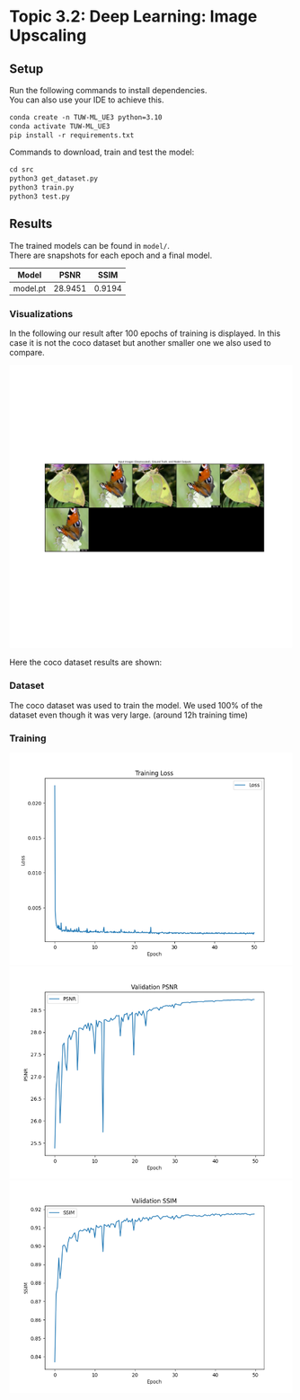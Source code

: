 # Topic 3.2: Deep Learning: Image Upscaling

## Setup

Run the following commands to install dependencies.  
You can also use your IDE to achieve this.

```shell
conda create -n TUW-ML_UE3 python=3.10
conda activate TUW-ML_UE3
pip install -r requirements.txt
```

Commands to download, train and test the model:

```shell
cd src
python3 get_dataset.py
python3 train.py
python3 test.py
```

## Results

The trained models can be found in `model/`.  
There are snapshots for each epoch and a final model.

| Model    | PSNR    | SSIM   |
|----------|---------|--------|
| model.pt | 28.9451 | 0.9194 |

### Visualizations

In the following our result after 100 epochs of training is displayed. 
In this case it is not the coco dataset but another smaller one we also used to compare.

![visualization_1.png](visualizations/2025-02-25%2012_07_44/visualization_1.png)

Here the coco dataset results are shown:



### Dataset

The coco dataset was used to train the model. We used 100% of the dataset 
even though it was very large. (around 12h training time)

### Training


![loss.png](results/loss.png)
![psnr.png](results/psnr.png)
![ssim.png](results/ssim.png)
